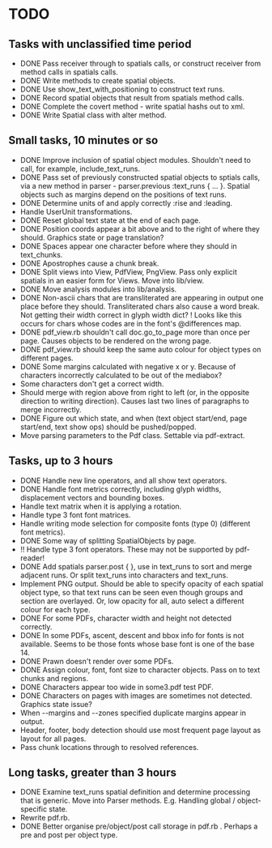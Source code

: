 # TODO

## Tasks with unclassified time period

* DONE Pass receiver through to spatials calls, or construct receiver
  from method calls in spatials calls.
* DONE Write methods to create spatial objects.
* DONE Use show_text_with_positioning to construct text runs.
* DONE Record spatial objects that result from spatials method calls.
* DONE Complete the covert method - write spatial hashs out to xml.
* DONE Write Spatial class with alter method.

## Small tasks, 10 minutes or so

* DONE Improve inclusion of spatial object modules. Shouldn't need to 
  call, for example, include_text_runs.
* DONE Pass set of previously constructed spatial objects to sptials calls,
  via a new method in parser - parser.previous :text_runs { ... }.
  Spatial objects such as margins depend on the positions of text
  runs.
* DONE Determine units of and apply correctly :rise and :leading.
* Handle UserUnit transformations.
* DONE Reset global text state at the end of each page.
* DONE Position coords appear a bit above and to the right of where they
  should. Graphics state or page translation?
* DONE Spaces appear one character before where they should in
  text_chunks.
* DONE Apostrophes cause a chunk break.
* DONE Split views into View, PdfView, PngView. Pass only explicit
  spatials in an easier form for Views. Move into lib/view.
* DONE Move analysis modules into lib/analysis.
* DONE Non-ascii chars that are transliterated are appearing in output one
  place before they should. Transliterated chars also cause a word
  break. Not getting their width correct in glyph width dict?
  ! Looks like this occurs for chars whose codes are in the font's
  @differences map.
* DONE pdf_view.rb shouldn't call doc.go_to_page more than once per page.
  Causes objects to be rendered on the wrong page.
* DONE pdf_view.rb should keep the same auto colour for object types on
  different pages.
* DONE Some margins calculated with negative x or y. Because of characters
  incorrectly calculated to be out of the mediabox?
* Some characters don't get a correct width.
* Should merge with region above from right to left (or, in the
  opposite direction to writing direction). Causes last two lines of
  paragraphs to merge incorrectly.
* DONE Figure out which state, and when (text object start/end, page
  start/end, text show ops) should be pushed/popped.
* Move parsing parameters to the Pdf class. Settable via pdf-extract.

## Tasks, up to 3 hours

* DONE Handle new line operators, and all show text operators.
* DONE Handle font metrics correctly, including glyph widths, displacement
  vectors and bounding boxes.
* Handle text matrix when it is applying a rotation.
* Handle type 3 font font matrices.
* Handle writing mode selection for composite fonts (type 0)
  (different font metrics). 
* DONE Some way of splitting SpatialObjects by page.
* !! Handle type 3 font operators. These may not be supported by 
  pdf-reader!
* DONE Add spatials parser.post { }, use in text_runs to sort and merge
  adjacent runs. Or split text_runs into characters and text_runs.
* Implement PNG output. Should be able to specify opacity of each
  spatial object type, so that text runs can be seen even though
  groups and section are overlayed. Or, low opacity for all, auto
  select a different colour for each type.
* DONE For some PDFs, character width and height not detected correctly.
* DONE In some PDFs, ascent, descent and bbox info for fonts is not
  available. Seems to be those fonts whose base font is one of the
  base 14.
* DONE Prawn doesn't render over some PDFs.
* DONE Assign colour, font, font size to character objects. Pass on to
  text chunks and regions.
* DONE Characters appear too wide in some3.pdf test PDF.
* DONE Characters on pages with images are sometimes not detected. Graphics
  state issue?
* When --margins and --zones specified duplicate margins appear
  in output.
* Header, footer, body detection should use most frequent page layout
  as layout for all pages.
* Pass chunk locations through to resolved references.

## Long tasks, greater than 3 hours

* DONE Examine text_runs spatial definition and determine processing that
  is generic. Move into Parser methods. E.g. Handling global /
  object-specific state.
* Rewrite pdf.rb.
* DONE Better organise pre/object/post call storage in pdf.rb . Perhaps
  a pre and post per object type.
